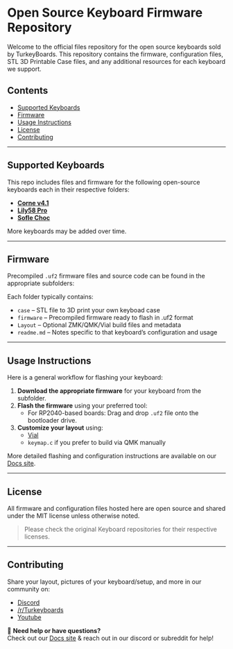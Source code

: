 # Open Source Keyboard Firmware Repository

Welcome to the official files repository for the open source keyboards sold by TurkeyBoards. This repository contains the firmware, configuration files, STL 3D Printable Case files, and any additional resources for each keyboard we support.

## Contents

- [Supported Keyboards](#supported-keyboards)
- [Firmware](#firmware)
- [Usage Instructions](#usage-instructions)
- [License](#license)
- [Contributing](#contributing)

---

## Supported Keyboards

This repo includes files and firmware for the following open-source keyboards each in their respective folders:

- [**Corne v4.1**]("./corne-v4_1/")
- [**Lily58 Pro**]("./lily58pro/")
- [**Sofle Choc**]("./sofle_choc/")

More keyboards may be added over time.

---

## Firmware

Precompiled `.uf2` firmware files and source code can be found in the appropriate subfolders:


Each folder typically contains:

- `case` – STL file to 3D print your own keyboad case
- `firmware` – Precompiled firmware ready to flash in .uf2 format
- `Layout` – Optional ZMK/QMK/Vial build files and metadata
- `readme.md` – Notes specific to that keyboard’s configuration and usage
---

## Usage Instructions

Here is a general workflow for flashing your keyboard:

1. **Download the appropriate firmware** for your keyboard from the subfolder.
2. **Flash the firmware** using your preferred tool:
   - For RP2040-based boards: Drag and drop `.uf2` file onto the bootloader drive.
3. **Customize your layout** using:
   - [Vial](https://get.vial.today)
   - `keymap.c` if you prefer to build via QMK manually

More detailed flashing and configuration instructions are available on our [Docs site]("https://docs.turkeyboards.com/").

---

## License

All firmware and configuration files hosted here are open source and shared under the MIT license unless otherwise noted.

> Please check the original Keyboard repositories for their respective licenses.

---
## Contributing

Share your layout, pictures of your keyboard/setup, and more in our community on:
- [Discord]("https://discord.gg/N8YrUdvYMN")
- [/r/Turkeyboards]("https://www.youtube.com/@turkeyboards")
- [Youtube]("https://www.youtube.com/@turkeyboards")

🔗 **Need help or have questions?**  
Check out our [Docs site]("https://docs.turkeyboards.com/") & reach out in our discord or subreddit for help!
